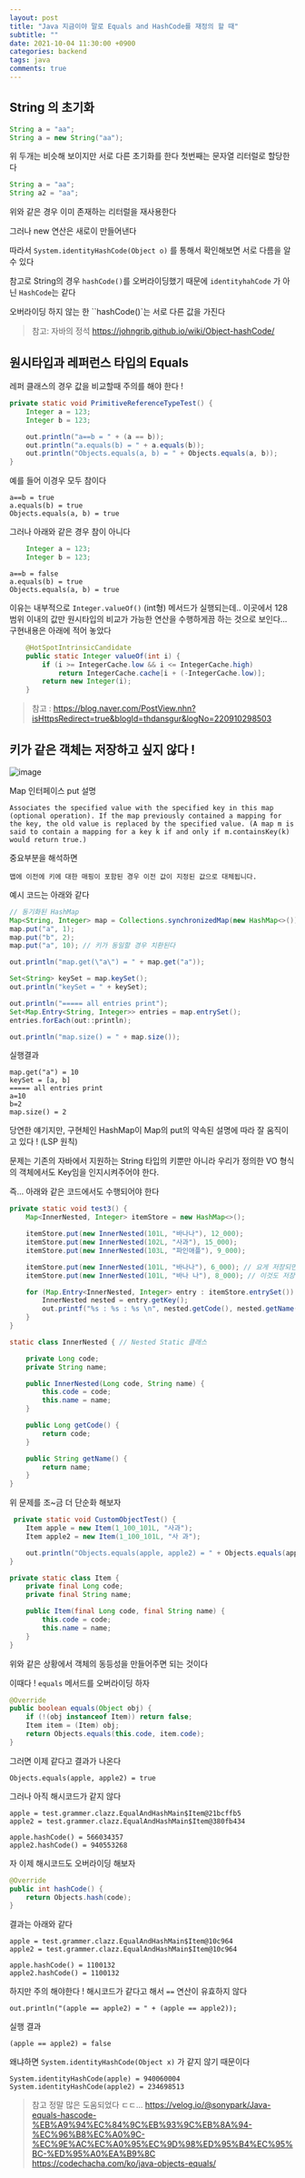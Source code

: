 ```yaml
---
layout: post
title: "Java 지금이야 말로 Equals and HashCode를 재정의 할 때"
subtitle: ""
date: 2021-10-04 11:30:00 +0900
categories: backend
tags: java
comments: true
---
```


## String 의 초기화

```java
String a = "aa";
String a = new String("aa");
```

위 두개는 비슷해 보이지만 서로 다른 초기화를 한다
첫번째는 문자열 리터럴로 할당한다

```java
String a = "aa";
String a2 = "aa";
```

위와 같은 경우 이미 존재하는 리터럴을 재사용한다

그러나 new 연산은 새로이 만들어낸다

따라서 `System.identityHashCode(Object o)` 를 통해서 확인해보면 서로 다름을 알 수 있다

참고로 String의 경우 `hashCode()`를 오버라이딩했기 때문에 `identityhahCode` 가 아닌 `HashCode`는 같다

오버라이딩 하지 않는 한 ``hashCode()`는 서로 다른 값을 가진다

> 참고: 자바의 정석
> https://johngrib.github.io/wiki/Object-hashCode/

## 원시타입과 레퍼런스 타입의 Equals

레퍼 클래스의 경우 값을 비교할때 주의를 해야 한다 !

```java
private static void PrimitiveReferenceTypeTest() {
    Integer a = 123;
    Integer b = 123;

    out.println("a==b = " + (a == b));
    out.println("a.equals(b) = " + a.equals(b));
    out.println("Objects.equals(a, b) = " + Objects.equals(a, b));
}
```

예를 들어 이경우 모두 참이다

```
a==b = true
a.equals(b) = true
Objects.equals(a, b) = true
```

그러나 아래와 같은 경우 참이 아니다

```java
    Integer a = 123;
    Integer b = 123;
```

```
a==b = false
a.equals(b) = true
Objects.equals(a, b) = true
```

이유는 내부적으로 `Integer.valueOf()` (int형) 메서드가 실행되는데.. 이곳에서 128 범위 이내의 값만
원시타입의 비교가 가능한 연산을 수행하게끔 하는 것으로 보인다... 구현내용은 아래에 적어 놓았다

```java
    @HotSpotIntrinsicCandidate
    public static Integer valueOf(int i) {
        if (i >= IntegerCache.low && i <= IntegerCache.high)
            return IntegerCache.cache[i + (-IntegerCache.low)];
        return new Integer(i);
    }
```

> 참고 : https://blog.naver.com/PostView.nhn?isHttpsRedirect=true&blogId=thdansgur&logNo=220910298503

## 키가 같은 객체는 저장하고 싶지 않다 !

![image](https://user-images.githubusercontent.com/66164361/135786426-38f11f80-3e5a-4bc2-a8e6-654c41dbe10c.png)

Map 인터페이스 put 설명

```
Associates the specified value with the specified key in this map (optional operation). If the map previously contained a mapping for the key, the old value is replaced by the specified value. (A map m is said to contain a mapping for a key k if and only if m.containsKey(k) would return true.)
```

중요부분을 해석하면

```
맵에 이전에 키에 대한 매핑이 포함된 경우 이전 값이 지정된 값으로 대체됩니다.
```

예시 코드는 아래와 같다

```java
// 동기화된 HashMap
Map<String, Integer> map = Collections.synchronizedMap(new HashMap<>());
map.put("a", 1);
map.put("b", 2);
map.put("a", 10); // 키가 동일할 경우 치환된다

out.println("map.get(\"a\") = " + map.get("a"));

Set<String> keySet = map.keySet();
out.println("keySet = " + keySet);

out.println("===== all entries print");
Set<Map.Entry<String, Integer>> entries = map.entrySet();
entries.forEach(out::println);

out.println("map.size() = " + map.size());
```

실행결과

```
map.get("a") = 10
keySet = [a, b]
===== all entries print
a=10
b=2
map.size() = 2
```

당연한 얘기지만, 구현체인 HashMap이 Map의 put의 약속된 설명에 따라 잘 움직이고 있다 ! (LSP 원칙)

문제는 기존의 자바에서 지원하는 String 타입의 키뿐만 아니라 우리가 정의한 VO 형식의 객체에서도 Key임을 인지시켜주어야 한다.

즉... 아래와 같은 코드에서도 수행되어야 한다

```java
private static void test3() {
    Map<InnerNested, Integer> itemStore = new HashMap<>();

    itemStore.put(new InnerNested(101L, "바나나"), 12_000);
    itemStore.put(new InnerNested(102L, "사과"), 15_000);
    itemStore.put(new InnerNested(103L, "파인애플"), 9_000);

    itemStore.put(new InnerNested(101L, "바나나"), 6_000); // 요게 저장되면 안된다 !
    itemStore.put(new InnerNested(101L, "바나 나"), 8_000); // 이것도 저장되지 않기를 원한다

    for (Map.Entry<InnerNested, Integer> entry : itemStore.entrySet()) {
        InnerNested nested = entry.getKey();
        out.printf("%s : %s : %s \n", nested.getCode(), nested.getName(), entry.getValue());
    }
}

static class InnerNested { // Nested Static 클래스

    private Long code;
    private String name;

    public InnerNested(Long code, String name) {
        this.code = code;
        this.name = name;
    }

    public Long getCode() {
        return code;
    }

    public String getName() {
        return name;
    }
}
```

위 문제를 조~금 더 단순화 해보자

```java
 private static void CustomObjectTest() {
    Item apple = new Item(1_100_101L, "사과");
    Item apple2 = new Item(1_100_101L, "사 과");

    out.println("Objects.equals(apple, apple2) = " + Objects.equals(apple, apple2));
}

private static class Item {
    private final Long code;
    private final String name;

    public Item(final Long code, final String name) {
        this.code = code;
        this.name = name;
    }
}
```

위와 같은 상황에서 객체의 동등성을 만들어주면 되는 것이다

이때다 ! `equals` 메서드를 오버라이딩 하자

```java
@Override
public boolean equals(Object obj) {
    if (!(obj instanceof Item)) return false;
    Item item = (Item) obj;
    return Objects.equals(this.code, item.code);
}
```

그러면 이제 같다고 결과가 나온다

```
Objects.equals(apple, apple2) = true
```

그러나 아직 해시코드가 같지 않다

```
apple = test.grammer.clazz.EqualAndHashMain$Item@21bcffb5
apple2 = test.grammer.clazz.EqualAndHashMain$Item@380fb434

apple.hashCode() = 566034357
apple2.hashCode() = 940553268
```

자 이제 해시코드도 오버라이딩 해보자

```java
@Override
public int hashCode() {
    return Objects.hash(code);
}
```

결과는 아래와 같다

```
apple = test.grammer.clazz.EqualAndHashMain$Item@10c964
apple2 = test.grammer.clazz.EqualAndHashMain$Item@10c964

apple.hashCode() = 1100132
apple2.hashCode() = 1100132
```

하지만 주의 해야한다 ! 해시코드가 같다고 해서 `==` 연산이 유효하지 않다

```
out.println("(apple == apple2) = " + (apple == apple2));
```

실행 결과

```
(apple == apple2) = false
```

왜냐하면 `System.identityHashCode(Object x)` 가 같지 않기 때문이다

```
System.identityHashCode(apple) = 940060004
System.identityHashCode(apple2) = 234698513
```

> 참고
> 정말 많은 도움되었다 ㄷㄷ...
> https://velog.io/@sonypark/Java-equals-hascode-%EB%A9%94%EC%84%9C%EB%93%9C%EB%8A%94-%EC%96%B8%EC%A0%9C-%EC%9E%AC%EC%A0%95%EC%9D%98%ED%95%B4%EC%95%BC-%ED%95%A0%EA%B9%8C  
> https://codechacha.com/ko/java-objects-equals/
